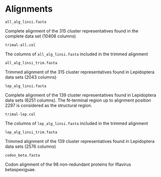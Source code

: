 # Alignments

```
all_alg_linsi.fasta
```
Complete alignment of the 315 cluster representatives found in the complete data set (10408 columns)

```
trimal-all.col
```
The columns of `all_alg_linsi.fasta` included in the trimmed alignment

```
all_alg_linsi_trim.fasta
```
Trimmed alignment of the 315 cluster representatives found in Lepidoptera data sets (2043 columns)

```
lep_alg_linsi.fasta
```
Complete alignment of the 139 cluster representatives found in Lepidoptera data sets (6251 columns). The N-terminal region up to alignment position 2297 is considered as the structural region.

```
trimal-lep.col
```
The columns of `lep_alg_linsi.fasta` included in the trimmed alignment

```
lep_alg_linsi_trim.fasta
```
Trimmed alignment of the 139 cluster representatives found in Lepidoptera data sets (2576 columns)

```
codon_beta.fasta
```
Codon alignment of the 98 non-redundant proteins for Iflavirus betaspexiguae.
